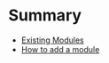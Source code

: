 # Summary

- [Existing Modules](modules/ecs.md)
- [How to add a module](how_to_add_module.md#how-to-add-a-module-to-the-engine)

